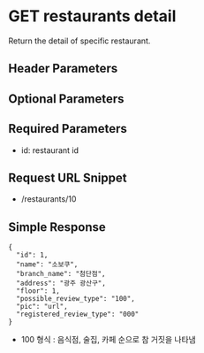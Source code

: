 # GET restaurants detail

Return the detail of specific restaurant. 


## Header Parameters


## Optional Parameters


## Required Parameters

- id: restaurant id

## Request URL Snippet

- /restaurants/10


## Simple Response

```{.json}
{
  "id": 1,
  "name": "소보쿠",
  "branch_name": "첨단점",
  "address": "광주 광산구",
  "floor": 1,
  "possible_review_type": "100",
  "pic": "url",
  "registered_review_type": "000"
}
```

* 100 형식 : 음식점, 술집, 카페 순으로 참 거짓을 나타냄



